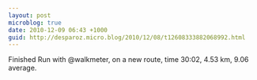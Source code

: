 ```yaml
---
layout: post
microblog: true
date: 2010-12-09 06:43 +1000
guid: http://desparoz.micro.blog/2010/12/08/t12608333882068992.html
---
```

Finished Run with @walkmeter, on a new route, time 30:02, 4.53 km, 9.06 average.
